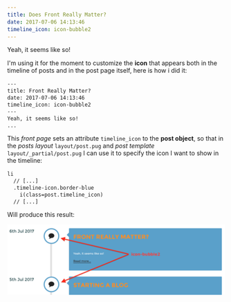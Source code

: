 ```yaml
---
title: Does Front Really Matter?
date: 2017-07-06 14:13:46
timeline_icon: icon-bubble2
---
```

Yeah, it seems like so!
<!-- more -->
I'm using it for the moment to customize the **icon** that appears both in the timeline of posts and in the post page itself, here is how i did it:

```
---
title: Front Really Matter?
date: 2017-07-06 14:13:46
timeline_icon: icon-bubble2
---
Yeah, it seems like so!
...
```

This *front page* sets an attribute `timeline_icon` to the **post object**, so that in the *posts layout* `layout/post.pug` and *post template* `layout/_partial/post.pug` I can use it to specify the icon I want to show in the timeline:

```
li
  // [...]
  .timeline-icon.border-blue
    i(class=post.timeline_icon)
  // [...]
```
Will produce this result:

![Post Timeline Icon](/assets/images/does-front-really-matter/post-timeline-icon.png "Post Timeline Icon")
